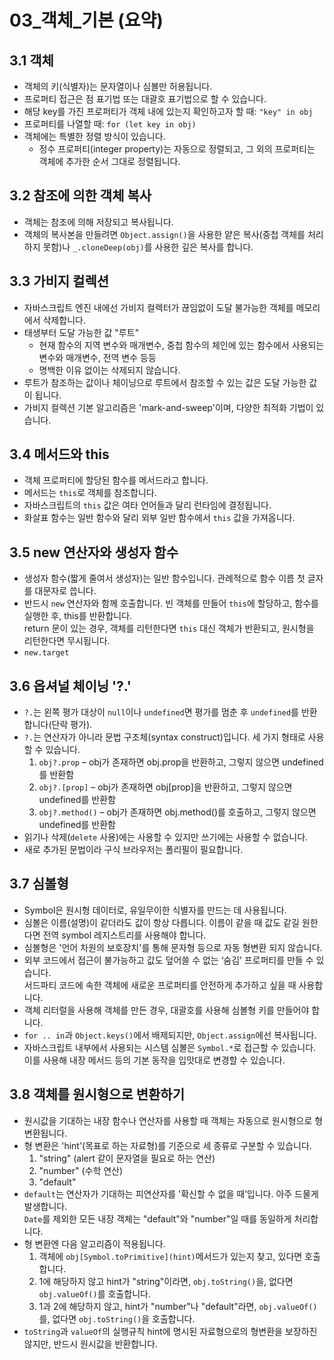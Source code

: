# 03_객체_기본 (요약)

## 3.1 객체
- 객체의 키(식별자)는 문자열이나 심볼만 허용됩니다.
- 프로퍼티 접근은 점 표기법 또는 대괄호 표기법으로 할 수 있습니다.
- 해당 key를 가진 프로퍼티가 객체 내에 있는지 확인하고자 할 때: `"key" in obj`
- 프로퍼티를 나열할 때: `for (let key in obj)`
- 객체에는 특별한 정렬 방식이 있습니다.
  - 정수 프로퍼티(integer property)는 자동으로 정렬되고, 그 외의 프로퍼티는 객체에 추가한 순서 그대로 정렬됩니다. 


## 3.2 참조에 의한 객체 복사
- 객체는 참조에 의해 저장되고 복사됩니다.
- 객체의 복사본을 만들려면 `Object.assign()`을 사용한 얕은 복사(중첩 객체를 처리하지 못함)나 `_.cloneDeep(obj)`를 사용한 깊은 복사를 합니다.


## 3.3 가비지 컬렉션
- 자바스크립트 엔진 내에선 가비지 컬렉터가 끊임없이 도달 불가능한 객체를 메모리에서 삭제합니다.
- 태생부터 도달 가능한 값 "루트"
  - 현재 함수의 지역 변수와 매개변수, 중첩 함수의 체인에 있는 함수에서 사용되는 변수와 매개변수, 전역 변수 등등
  - 명백한 이유 없이는 삭제되지 않습니다.
- 루트가 참조하는 값이나 체이닝으로 루트에서 참조할 수 있는 값은 도달 가능한 값이 됩니다.
- 가비지 컬렉션 기본 알고리즘은 'mark-and-sweep'이며, 다양한 최적화 기법이 있습니다.


## 3.4 메서드와 this
- 객체 프로퍼티에 할당된 함수를 메서드라고 합니다.
- 메서드는 `this`로 객체를 참조합니다. 
- 자바스크립트의 `this` 값은 여타 언어들과 달리 런타임에 결정됩니다.
- 화살표 함수는 일반 함수와 달리 외부 일반 함수에서 `this` 값을 가져옵니다.


## 3.5 new 연산자와 생성자 함수
- 생성자 함수(짧게 줄여서 생성자)는 일반 함수입니다. 관례적으로 함수 이름 첫 글자를 대문자로 씁니다.
- 반드시 `new` 연산자와 함께 호출합니다. 빈 객체를 만들어 `this`에 할당하고, 함수를 실행한 후, this를 반환합니다.  
  return 문이 있는 경우, 객체를 리턴한다면 `this` 대신 객체가 반환되고, 원시형을 리턴한다면 무시됩니다.
- `new.target`


## 3.6 옵셔널 체이닝 '?.'
- `?.`는 왼쪽 평가 대상이 `null`이나 `undefined`면 평가를 멈춘 후 `undefined`를 반환합니다(단락 평가).
- `?.`는 연산자가 아니라 문법 구조체(syntax construct)입니다. 세 가지 형태로 사용할 수 있습니다.
  1) `obj?.prop` – obj가 존재하면 obj.prop을 반환하고, 그렇지 않으면 undefined를 반환함  
  2) `obj?.[prop]` – obj가 존재하면 obj[prop]을 반환하고, 그렇지 않으면 undefined를 반환함  
  3) `obj?.method()` – obj가 존재하면 obj.method()를 호출하고, 그렇지 않으면 undefined를 반환함
- 읽기나 삭제(`delete` 사용)에는 사용할 수 있지만 쓰기에는 사용할 수 없습니다.
- 새로 추가된 문법이라 구식 브라우저는 폴리필이 필요합니다.


## 3.7 심볼형
- Symbol은 원시형 데이터로, 유일무이한 식별자를 만드는 데 사용됩니다.
- 심볼은 이름(설명)이 같더라도 값이 항상 다릅니다. 이름이 같을 때 값도 같길 원한다면 전역 symbol 레지스트리를 사용해야 합니다.
- 심볼형은 '언어 차원의 보호장치'를 통해 문자형 등으로 자동 형변환 되지 않습니다.
- 외부 코드에서 접근이 불가능하고 값도 덮어쓸 수 없는 ‘숨김’ 프로퍼티를 만들 수 있습니다.  
  서드파티 코드에 속한 객체에 새로운 프로퍼티를 안전하게 추가하고 싶을 때 사용합니다.
- 객체 리터럴을 사용해 객체를 만든 경우, 대괄호를 사용해 심볼형 키를 만들어야 합니다.
- `for .. in`과 `Object.keys()`에서 배제되지만, `Object.assign`에선 복사됩니다.
- 자바스크립트 내부에서 사용되는 시스템 심볼은 `Symbol.*`로 접근할 수 있습니다.  
  이를 사용해 내장 메서드 등의 기본 동작을 입맛대로 변경할 수 있습니다.


## 3.8 객체를 원시형으로 변환하기
- 원시값을 기대하는 내장 함수나 연산자를 사용할 때 객체는 자동으로 원시형으로 형 변환됩니다.
- 형 변환은 'hint'(목표로 하는 자료형)를 기준으로 세 종류로 구분할 수 있습니다.
  1) "string" (alert 같이 문자열을 필요로 하는 연산)
  2) "number" (수학 연산)
  3) "default"
- `default`는 연산자가 기대하는 피연산자를 '확신할 수 없을 때’입니다. 아주 드물게 발생합니다.  
  `Date`를 제외한 모든 내장 객체는 "default"와 "number"일 때를 동일하게 처리합니다. 
- 형 변환엔 다음 알고리즘이 적용됩니다.
  1) 객체에 `obj[Symbol.toPrimitive](hint)`메서드가 있는지 찾고, 있다면 호출합니다.
  2) 1에 해당하지 않고 hint가 "string"이라면, `obj.toString()`을, 없다면 `obj.valueOf()`를 호출합니다.
  3) 1과 2에 해당하지 않고, hint가 "number"나 "default"라면, `obj.valueOf()`를, 없다면 `obj.toString()`을 호출합니다.
- `toString`과 `valueOf`의 실행규칙
  hint에 명시된 자료형으로의 형변환을 보장하진 않지만, 반드시 원시값을 반환합니다.
